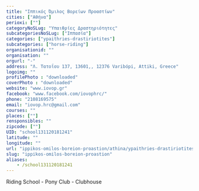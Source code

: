 ```yaml
---
title: "Ιππικός Όμιλος Βορείων Προαστίων"
cities: ["Αθήνα"]
perioxi: [""]
categoryNoSLug: "Υπαιθρίες Δραστηριότητες"
subcategoriesNoSLug: ["Ιππασία"]
categories: ["ypaithries-drastiriotites"]
subcategories: ["horse-riding"]
organisationid: ""
organisation: ""
orgurl: "-"
address: "Λ. Τατοΐου 137, 13601,, 12376 Varibópi, Attiki, Greece"
logoimg: ""
profilePhoto : "downloaded"
coverPhoto : "downloaded"
website: "www.iovop.gr"
facebook: "www.facebook.com/iovophrc/"
phone: "2108169575"
email: "iovop.hrc@gmail.com"
courses: ""
places: [""]
rensponsibles: ""
zipcode: [""]
UID: "school131120181241"
latitude: ""
longitude: ""
url: "ippikos-omilos-boreion-proastion/athina/ypaithries-drastiriotites/horse-riding"
slug: "ippikos-omilos-boreion-proastion"
aliases:
    - /school131120181241
---
```



Riding School - Pony Club - Clubhouse

